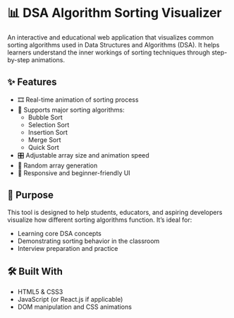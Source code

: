# 📊 DSA Algorithm Sorting Visualizer

An interactive and educational web application that visualizes common sorting algorithms used in Data Structures and Algorithms (DSA). It helps learners understand the inner workings of sorting techniques through step-by-step animations.

## ✨ Features

- 🎞️ Real-time animation of sorting process
- 🔁 Supports major sorting algorithms:
  - Bubble Sort
  - Selection Sort
  - Insertion Sort
  - Merge Sort
  - Quick Sort
- 🎛️ Adjustable array size and animation speed
- 🔀 Random array generation
- 📱 Responsive and beginner-friendly UI

## 🎯 Purpose

This tool is designed to help students, educators, and aspiring developers visualize how different sorting algorithms function. It’s ideal for:
- Learning core DSA concepts
- Demonstrating sorting behavior in the classroom
- Interview preparation and practice

## 🛠️ Built With

- HTML5 & CSS3
- JavaScript (or React.js if applicable)
- DOM manipulation and CSS animations



